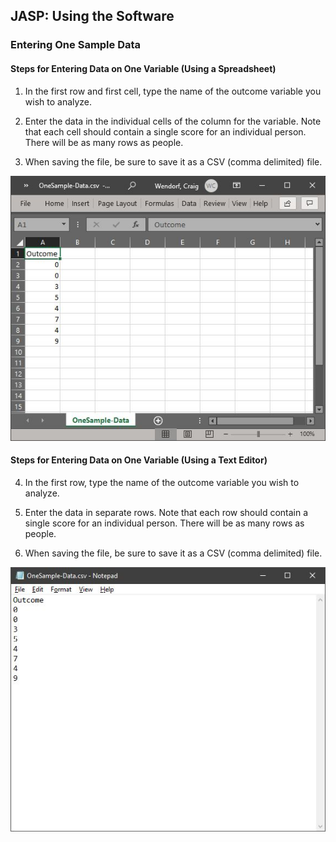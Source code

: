 ## JASP: Using the Software

### Entering One Sample Data 

#### Steps for Entering Data on One Variable (Using a Spreadsheet)

1. In the first row and first 
cell, type the name of the 
outcome variable you wish
to analyze.

2. Enter the data in the
individual cells of the
column for the variable. 
Note that each cell should 
contain a single score for 
an individual person.
There will be as many rows 
as people. 

3. When saving the file, be 
sure to save it as a CSV 
(comma delimited) file.

<p align="center"><kbd><img src="image1.png"></kbd></p>

#### Steps for Entering Data on One Variable (Using a Text Editor)

4. In the first row, type the 
 name of the outcome variable 
 you wish to analyze. 

5. Enter the data in separate 
 rows. Note that each row 
 should contain a single
 score for an individual
 person. There will be as 
 many rows as people. 

6. When saving the file, be 
 sure to save it as a CSV 
 (comma delimited) file.

<p align="center"><kbd><img src="image2.png"></kbd></p>
